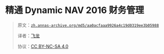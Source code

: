 # 精通 Dynamic NAV 2016 财务管理

> 原文：[`zh.annas-archive.org/md5/aa0acfaaa9926a4c19d0319ee3b05988`](https://zh.annas-archive.org/md5/aa0acfaaa9926a4c19d0319ee3b05988)
> 
> 译者：[飞龙](https://github.com/wizardforcel)
> 
> 协议：[CC BY-NC-SA 4.0](http://creativecommons.org/licenses/by-nc-sa/4.0/)